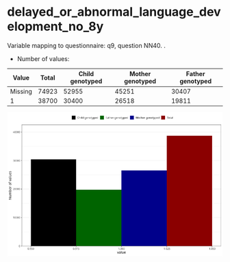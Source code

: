 # delayed_or_abnormal_language_development_no_8y
Variable mapping to questionnaire: q9, question NN40.
.
- Number of values:

| Value | Total | Child genotyped | Mother genotyped | Father genotyped |
| ----- | ----- | --------------- | ---------------- | ---------------- |
| Missing | 74923 | 52955 | 45251 | 30407 |
| 1 | 38700 | 30400 | 26518 |19811 |



![](delayed_or_abnormal_language_development_no_8y_n.png)



